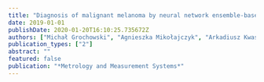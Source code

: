 ```yaml
---
title: "Diagnosis of malignant melanoma by neural network ensemble-based system utilising hand-crafted skin lesion features"
date: 2019-01-01
publishDate: 2020-01-20T16:10:25.735672Z
authors: ["Michał Grochowski", "Agnieszka Mikołajczyk", "Arkadiusz Kwasigroch"]
publication_types: ["2"]
abstract: ""
featured: false
publication: "*Metrology and Measurement Systems*"
---
```


